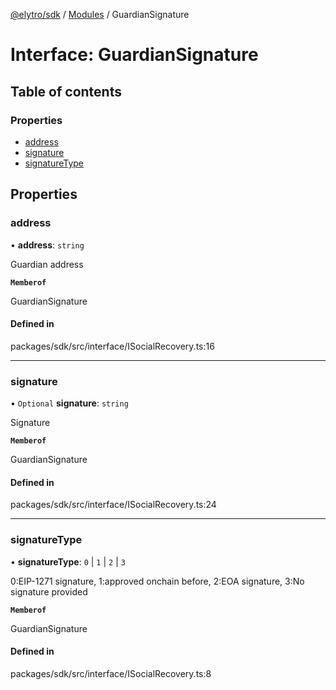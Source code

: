 [@elytro/sdk](../README.md) / [Modules](../modules.md) / GuardianSignature

# Interface: GuardianSignature

## Table of contents

### Properties

- [address](GuardianSignature.md#address)
- [signature](GuardianSignature.md#signature)
- [signatureType](GuardianSignature.md#signaturetype)

## Properties

### address

• **address**: `string`

Guardian address

**`Memberof`**

GuardianSignature

#### Defined in

packages/sdk/src/interface/ISocialRecovery.ts:16

___

### signature

• `Optional` **signature**: `string`

Signature

**`Memberof`**

GuardianSignature

#### Defined in

packages/sdk/src/interface/ISocialRecovery.ts:24

___

### signatureType

• **signatureType**: ``0`` \| ``1`` \| ``2`` \| ``3``

0:EIP-1271 signature, 1:approved onchain before, 2:EOA signature, 3:No signature provided

**`Memberof`**

GuardianSignature

#### Defined in

packages/sdk/src/interface/ISocialRecovery.ts:8
